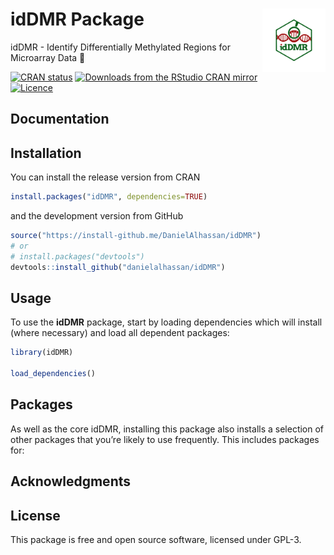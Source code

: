# idDMR Package  <img src="images/logo.png" align="right" width="20%" height="20%" />
idDMR - Identify Differentially Methylated Regions for Microarray Data 🧬

<!-- badges: start -->
<!--[![R-CMD-check](https://github.com/DanielAlhassan/idDMR/workflows/R-CMD-check/badge.svg)](https://github.com/DanielAlhassan/idDMR/actions)-->
[![CRAN status](https://www.r-pkg.org/badges/version/idDMR)](https://CRAN.R-project.org/package=idDMR)
[![Downloads from the RStudio CRAN mirror](https://cranlogs.r-pkg.org/badges/idDMR)](https://cran.r-project.org/package=idDMR)
[![Licence](https://img.shields.io/badge/licence-GPL--3-blue.svg)](https://www.gnu.org/licenses/gpl-3.0.en.html)
<!-- badges: end -->


## Documentation


## Installation
You can install the release version from CRAN

``` r
install.packages("idDMR", dependencies=TRUE)
```

and the development version from GitHub

``` r
source("https://install-github.me/DanielAlhassan/idDMR")
# or
# install.packages("devtools")
devtools::install_github("danielalhassan/idDMR") 
```

## Usage
To use the **idDMR** package, start by loading dependencies which will install (where necessary) and load all dependent packages:

```r
library(idDMR)

load_dependencies()
```



## Packages
As well as the core idDMR, installing this package also installs a selection of other packages that you’re likely to use frequently. This includes packages for:


## Acknowledgments


<!--
## Citation
```r
@Package{,
  title = {idDMR: Identify Differentially Methylated Regions for Microarray Data},
  author = {Daniel Alhassan}, {Ebenezer Agbozo}
  year = {2022},
  note = {R package version 1.0.0},
  url = {https://github.com/DanielAlhassan/idDMR},
}

```
-->

## License
This package is free and open source software, licensed under GPL-3.
